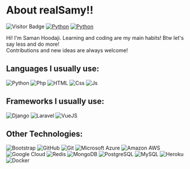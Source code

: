 # About realSamy!!
![Visitor Badge](https://visitor-badge.laobi.icu/badge?page_id=realSamy)
[![Python](https://img.shields.io/badge/Telegram-b8e9ff?style=flat&logo=telegram)](https://t.me/realSamy)
[![Python](https://img.shields.io/badge/Instagram-ffbde7?style=flat&logo=instagram)](https://instagram.com/realSamyPV)


Hi! I'm Saman Hoodaji. Learning and coding are my main habits! Btw let's say less and do more! <br> 
Contributions and new ideas are always welcome!

## Languages I usually use:
![Python](https://img.shields.io/badge/-Python-001142?style=for-the-badge&logo=python)
![Php](https://img.shields.io/badge/-Php-002242?style=for-the-badge&logo=php)
![HTML](https://img.shields.io/badge/-Html5-4a1100?style=for-the-badge&logo=html5)
![Css](https://img.shields.io/badge/-Css3-black?style=for-the-badge&logo=css3)
![Js](https://img.shields.io/badge/-Javascript-423a00?style=for-the-badge&logo=javascript)

## Frameworks I usually use:
![Django](https://img.shields.io/badge/-Django-gray?style=for-the-badge&logo=django)
![Laravel](https://img.shields.io/badge/-Laravel-4a1100?style=for-the-badge&logo=laravel)
![VueJS](https://img.shields.io/badge/-Vue.JS-0f4200?style=for-the-badge&logo=vue.js)

## Other Technologies:
![Bootstrap](https://img.shields.io/badge/-Bootstrap-230042?style=flat-square&logo=bootstrap)
![GitHub](https://img.shields.io/badge/-GitHub-gray?style=flat-square&logo=github)
![Git](https://img.shields.io/badge/-Git-4a1100?style=flat-square&logo=git)
![Microsoft Azure](https://img.shields.io/badge/Microsoft%20Azure-101010?style=flat-square&logo=microsoft-azure)
![Amazon AWS](https://img.shields.io/badge/Amazon%20AWS-gray?style=flat-square&logo=amazon-aws)
![Google Cloud](https://img.shields.io/badge/Google%20Cloud-001142?style=flat-square&logo=google-cloud)
![Redis](https://img.shields.io/badge/-Redis-420b00?style=flat-square&logo=Redis)
![MongoDB](https://img.shields.io/badge/-MongoDB-0f4200?style=flat-square&logo=mongodb)
![PostgreSQL](https://img.shields.io/badge/-PostgreSQL-002242?style=flat-square&logo=postgresql)
![MySQL](https://img.shields.io/badge/-MySQL-003742?style=flat-square&logo=mysql)
![Heroku](https://img.shields.io/badge/-Heroku-gray?style=flat-square&logo=heroku)
![Docker](https://img.shields.io/badge/-Docker-001442?style=flat-square&logo=docker)
